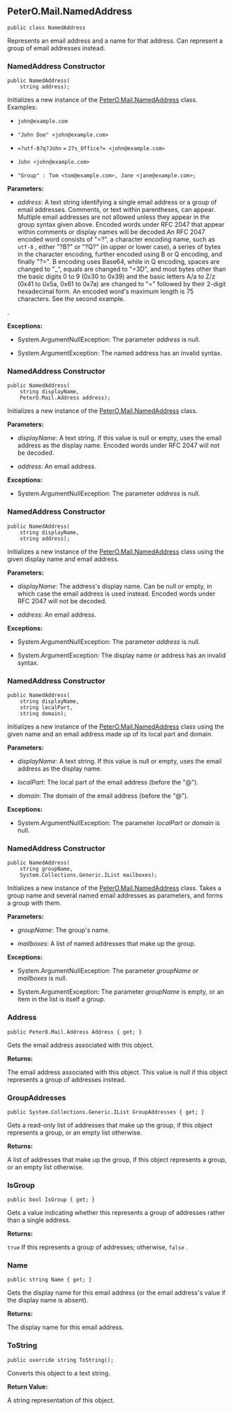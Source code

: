 ## PeterO.Mail.NamedAddress

    public class NamedAddress

Represents an email address and a name for that address. Can represent a group of email addresses instead.

### NamedAddress Constructor

    public NamedAddress(
        string address);

Initializes a new instance of the [PeterO.Mail.NamedAddress](PeterO.Mail.NamedAddress.md) class. Examples:

 *  `john@example.com`

 *  `"John Doe" <john@example.com>`

 *  `=?utf-8?q?John`  `=`  `27s_Office?=
            <john@example.com>`

 *  `John <john@example.com>`

 *  `"Group" : Tom <tom@example.com>, Jane
            <jane@example.com>;`

<b>Parameters:</b>

 * <i>address</i>: A text string identifying a single email address or a group of email addresses. Comments, or text within parentheses, can appear. Multiple email addresses are not allowed unless they appear in the group syntax given above. Encoded words under RFC 2047 that appear within comments or display names will be decoded.An RFC 2047 encoded word consists of "=?", a character encoding name, such as  `utf-8` , either "?B?" or "?Q?" (in upper or lower case), a series of bytes in the character encoding, further encoded using B or Q encoding, and finally "?=". B encoding uses Base64, while in Q encoding, spaces are changed to "_", equals are changed to "=3D", and most bytes other than the basic digits 0 to 9 (0x30 to 0x39) and the basic letters A/a to Z/z (0x41 to 0x5a, 0x61 to 0x7a) are changed to "=" followed by their 2-digit hexadecimal form. An encoded word's maximum length is 75 characters. See the second example.

.

<b>Exceptions:</b>

 * System.ArgumentNullException:
The parameter <i>address</i>
 is null.

 * System.ArgumentException:
The named address has an invalid syntax.

### NamedAddress Constructor

    public NamedAddress(
        string displayName,
        PeterO.Mail.Address address);

Initializes a new instance of the [PeterO.Mail.NamedAddress](PeterO.Mail.NamedAddress.md) class.

<b>Parameters:</b>

 * <i>displayName</i>: A text string. If this value is null or empty, uses the email address as the display name. Encoded words under RFC 2047 will not be decoded.

 * <i>address</i>: An email address.

<b>Exceptions:</b>

 * System.ArgumentNullException:
The parameter <i>address</i>
 is null.

### NamedAddress Constructor

    public NamedAddress(
        string displayName,
        string address);

Initializes a new instance of the [PeterO.Mail.NamedAddress](PeterO.Mail.NamedAddress.md) class using the given display name and email address.

<b>Parameters:</b>

 * <i>displayName</i>: The address's display name. Can be null or empty, in which case the email address is used instead. Encoded words under RFC 2047 will not be decoded.

 * <i>address</i>: An email address.

<b>Exceptions:</b>

 * System.ArgumentNullException:
The parameter <i>address</i>
 is null.

 * System.ArgumentException:
The display name or address has an invalid syntax.

### NamedAddress Constructor

    public NamedAddress(
        string displayName,
        string localPart,
        string domain);

Initializes a new instance of the [PeterO.Mail.NamedAddress](PeterO.Mail.NamedAddress.md) class using the given name and an email address made up of its local part and domain.

<b>Parameters:</b>

 * <i>displayName</i>: A text string. If this value is null or empty, uses the email address as the display name.

 * <i>localPart</i>: The local part of the email address (before the "@").

 * <i>domain</i>: The domain of the email address (before the "@").

<b>Exceptions:</b>

 * System.ArgumentNullException:
The parameter <i>localPart</i>
 or  <i>domain</i>
 is null.

### NamedAddress Constructor

    public NamedAddress(
        string groupName,
        System.Collections.Generic.IList mailboxes);

Initializes a new instance of the [PeterO.Mail.NamedAddress](PeterO.Mail.NamedAddress.md) class. Takes a group name and several named email addresses as parameters, and forms a group with them.

<b>Parameters:</b>

 * <i>groupName</i>: The group's name.

 * <i>mailboxes</i>: A list of named addresses that make up the group.

<b>Exceptions:</b>

 * System.ArgumentNullException:
The parameter <i>groupName</i>
 or  <i>mailboxes</i>
 is null.

 * System.ArgumentException:
The parameter <i>groupName</i>
 is empty, or an item in the list is itself a group.

### Address

    public PeterO.Mail.Address Address { get; }

Gets the email address associated with this object.

<b>Returns:</b>

The email address associated with this object. This value is null if this object represents a group of addresses instead.

### GroupAddresses

    public System.Collections.Generic.IList GroupAddresses { get; }

Gets a read-only list of addresses that make up the group, if this object represents a group, or an empty list otherwise.

<b>Returns:</b>

A list of addresses that make up the group, if this object represents a group, or an empty list otherwise.

### IsGroup

    public bool IsGroup { get; }

Gets a value indicating whether this represents a group of addresses rather than a single address.

<b>Returns:</b>

 `true`  If this represents a group of addresses; otherwise,  `false` .

### Name

    public string Name { get; }

Gets the display name for this email address (or the email address's value if the display name is absent).

<b>Returns:</b>

The display name for this email address.

### ToString

    public override string ToString();

Converts this object to a text string.

<b>Return Value:</b>

A string representation of this object.
